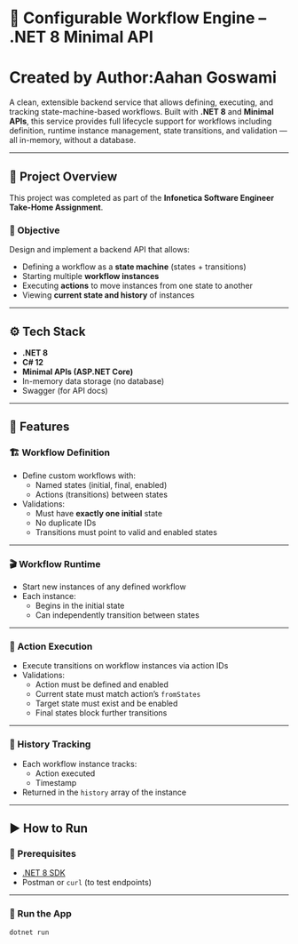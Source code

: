 # 🧠 Configurable Workflow Engine – .NET 8 Minimal API

# Created by Author:Aahan Goswami

A clean, extensible backend service that allows defining, executing, and tracking state-machine-based workflows. Built with **.NET 8** and **Minimal APIs**, this service provides full lifecycle support for workflows including definition, runtime instance management, state transitions, and validation — all in-memory, without a database.

---

## 📌 Project Overview

This project was completed as part of the **Infonetica Software Engineer Take-Home Assignment**.

### 🎯 Objective

Design and implement a backend API that allows:

- Defining a workflow as a **state machine** (states + transitions)
- Starting multiple **workflow instances**
- Executing **actions** to move instances from one state to another
- Viewing **current state and history** of instances

---

## ⚙️ Tech Stack

- **.NET 8**
- **C# 12**
- **Minimal APIs (ASP.NET Core)**
- In-memory data storage (no database)
- Swagger (for API docs)

---

## 🚀 Features

### 🏗️ Workflow Definition

- Define custom workflows with:
  - Named states (initial, final, enabled)
  - Actions (transitions) between states
- Validations:
  - Must have **exactly one initial** state
  - No duplicate IDs
  - Transitions must point to valid and enabled states

---

### 🎬 Workflow Runtime

- Start new instances of any defined workflow
- Each instance:
  - Begins in the initial state
  - Can independently transition between states

---

### 🔁 Action Execution

- Execute transitions on workflow instances via action IDs
- Validations:
  - Action must be defined and enabled
  - Current state must match action’s `fromStates`
  - Target state must exist and be enabled
  - Final states block further transitions

---

### 📜 History Tracking

- Each workflow instance tracks:
  - Action executed
  - Timestamp
- Returned in the `history` array of the instance

---

## ▶️ How to Run

### 🧱 Prerequisites

- [.NET 8 SDK](https://dotnet.microsoft.com/en-us/download/dotnet/8.0)
- Postman or `curl` (to test endpoints)

---

### 🏃 Run the App

```command prompt
dotnet run
```
